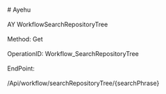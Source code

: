 <br>#     Ayehu</br>
<br>AY WorkflowSearchRepositoryTree</br>
<br>Method: Get</br>
<br>OperationID: Workflow_SearchRepositoryTree</br>
<br>EndPoint:</br>
<br>/Api/workflow/searchRepositoryTree/{searchPhrase}</br>
